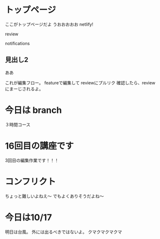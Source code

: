 # トップページ
ここがトップページだよ
うおおおおお
netlify!

review

notifications
## 見出し2
ああ

これが編集フロー。
featureで編集して
reviewにプルリク
確認したら、reviewにまーじされるよ。


# 今日は branch
３時間コース





# 16回目の講座です

3回目の編集作業です！！！

# コンフリクト
ちょっと難しいよねえ〜
でもよくありそうだよね〜

# 今日は10/17
明日は台風。
外には出るべきではないよ。
クマクマクマクマ


